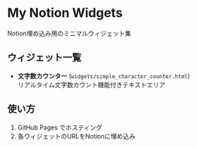 # My Notion Widgets

Notion埋め込み用のミニマルウィジェット集

## ウィジェット一覧

- **文字数カウンター** (`widgets/simple_character_counter.html`)  
  リアルタイム文字数カウント機能付きテキストエリア

## 使い方

1. GitHub Pages でホスティング
2. 各ウィジェットのURLをNotionに埋め込み
